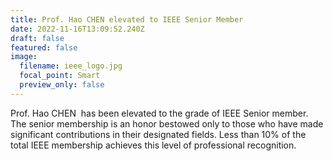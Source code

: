 ```yaml
---
title: Prof. Hao CHEN elevated to IEEE Senior Member
date: 2022-11-16T13:09:52.240Z
draft: false
featured: false
image:
  filename: ieee_logo.jpg
  focal_point: Smart
  preview_only: false
---
```

<!--StartFragment-->

Prof. Hao CHEN  has been elevated to the grade of IEEE Senior member. The senior membership is an honor bestowed only to those who have made significant contributions in their designated fields. Less than 10% of the total IEEE membership achieves this level of professional recognition.

<!--EndFragment-->